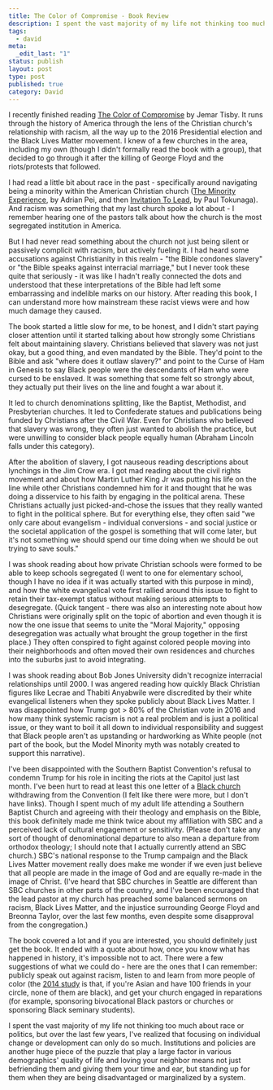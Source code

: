 ```yaml
---
title: The Color of Compromise - Book Review
description: I spent the vast majority of my life not thinking too much about race or politics, but over the last few years, I've realized that focusing on individual change or development can only do so much. Institutions and policies are another huge piece of the puzzle that determine who has access to justice and loving your neighbor means not just befriending them and giving them your time and ear, but standing up for them when a larger system is working against them.
tags:
  - david
meta:
  _edit_last: "1"
status: publish
layout: post
type: post
published: true
category: David
---
```


I recently finished reading [The Color of Compromise](https://www.amazon.com/Color-Compromise-American-Churchs-Complicity/dp/0310113601) by Jemar Tisby. It runs through the history of America through the lens of the Christian church's relationship with racism, all the way up to the 2016 Presidential election and the Black Lives Matter movement. I knew of a few churches in the area, including my own (though I didn't formally read the book with a group), that decided to go through it after the killing of George Floyd and the riots/protests that followed.

I had read a little bit about race in the past - specifically around navigating being a minority within the American Christian church ([The Minority Experience](https://www.amazon.com/Minority-Experience-Navigating-Emotional-Organizational/dp/0830845488), by Adrian Pei, and then [Invitation To Lead](https://www.amazon.com/Invitation-Lead-Guidance-Emerging-American/dp/083082393X), by Paul Tokunaga). And racism was something that my last church spoke a lot about - I remember hearing one of the pastors talk about how the church is the most segregated institution in America.

But I had never read something about the church not just being silent or passively complicit with racism, but actively fueling it. I had heard some accusations against Christianity in this realm - "the Bible condones slavery" or "the Bible speaks against interracial marriage," but I never took these quite that seriously - it was like I hadn't really connected the dots and understood that these interpretations of the Bible had left some embarrassing and indelible marks on our history. After reading this book, I can understand more how mainstream these racist views were and how much damage they caused.

The book started a little slow for me, to be honest, and I didn't start paying closer attention until it started talking about how strongly some Christians felt about maintaining slavery. Christians believed that slavery was not just okay, but a good thing, and even mandated by the Bible. They'd point to the Bible and ask "where does it outlaw slavery?" and point to the Curse of Ham in Genesis to say Black people were the descendants of Ham who were cursed to be enslaved. It was something that some felt so strongly about, they actually put their lives on the line and fought a war about it.

It led to church denominations splitting, like the Baptist, Methodist, and Presbyterian churches. It led to Confederate statues and publications being funded by Christians after the Civil War. Even for Christians who believed that slavery was wrong, they often just wanted to abolish the practice, but were unwilling to consider black people equally human (Abraham Lincoln falls under this category).

After the abolition of slavery, I got nauseous reading descriptions about lynchings in the Jim Crow era. I got mad reading about the civil rights movement and about how Martin Luther King Jr was putting his life on the line while other Christians condemned him for it and thought that he was doing a disservice to his faith by engaging in the political arena. These Christians actually just picked-and-chose the issues that they really wanted to fight in the political sphere. But for everything else, they often said "we only care about evangelism - individual conversions - and social justice or the societal application of the gospel is something that will come later, but it's not something we should spend our time doing when we should be out trying to save souls."

I was shook reading about how private Christian schools were formed to be able to keep schools segregated (I went to one for elementary school, though I have no idea if it was actually started with this purpose in mind), and how the white evangelical vote first rallied around this issue to fight to retain their tax-exempt status without making serious attempts to desegregate. (Quick tangent - there was also an interesting note about how Christians were originally split on the topic of abortion and even though it is now the one issue that seems to unite the "Moral Majority," opposing desegregation was actually what brought the group together in the first place.) They often conspired to fight against colored people moving into their neighborhoods and often moved their own residences and churches into the suburbs just to avoid integrating.

I was shook reading about Bob Jones University didn't recognize interracial relationships until 2000. I was angered reading how quickly Black Christian figures like Lecrae and Thabiti Anyabwile were discredited by their white evangelical listeners when they spoke publicly about Black Lives Matter. I was disappointed how Trump got > 80% of the Christian vote in 2016 and how many think systemic racism is not a real problem and is just a political issue, or they want to boil it all down to individual responsibility and suggest that Black people aren't as upstanding or hardworking as White people (not part of the book, but the Model Minority myth was notably created to support this narrative).

I've been disappointed with the Southern Baptist Convention's refusal to condemn Trump for his role in inciting the riots at the Capitol just last month. I've been hurt to read at least this one letter of a [Black church](https://religionnews.com/2020/12/18/we-out-charlie-dates-on-why-his-church-is-leaving-the-sbc-over-rejection-of-critical-race-theory/) withdrawing from the Convention (I felt like there were more, but I don't have links). Though I spent much of my adult life attending a Southern Baptist Church and agreeing with their theology and emphasis on the Bible, this book definitely made me think twice about my affiliation with SBC and a perceived lack of cultural engagement or sensitivity. (Please don't take any sort of thought of denominational departure to also mean a departure from orthodox theology; I should note that I actually currently attend an SBC church.) SBC's national response to the Trump campaign and the Black Lives Matter movement really does make me wonder if we even just believe that all people are made in the image of God and are equally re-made in the image of Christ. (I've heard that SBC churches in Seattle are different than SBC churches in other parts of the country, and I've been encouraged that the lead pastor at my church has preached some balanced sermons on racism, Black Lives Matter, and the injustice surrounding George Floyd and Breonna Taylor, over the last few months, even despite some disapproval from the congregation.)

The book covered a lot and if you are interested, you should definitely just get the book. It ended with a quote about how, once you know what has happened in history, it's impossible not to act. There were a few suggestions of what we could do - here are the ones that I can remember: publicly speak out against racism, listen to and learn from more people of color (the [2014 study](https://www.washingtonpost.com/news/wonk/wp/2014/08/25/three-quarters-of-whites-dont-have-any-non-white-friends/) is that, if you're Asian and have 100 friends in your circle, none of them are black), and get your church engaged in reparations (for example, sponsoring bivocational Black pastors or churches or sponsoring Black seminary students).

I spent the vast majority of my life not thinking too much about race or politics, but over the last few years, I've realized that focusing on individual change or development can only do so much. Institutions and policies are another huge piece of the puzzle that play a large factor in various demographics' quality of life and loving your neighbor means not just befriending them and giving them your time and ear, but standing up for them when they are being disadvantaged or marginalized by a system.
